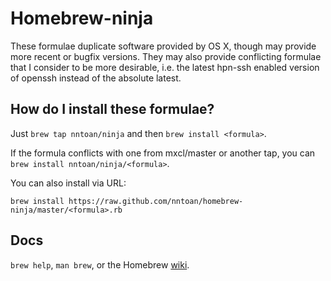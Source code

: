 Homebrew-ninja
===============
These formulae duplicate software provided by OS X, though may provide more recent or bugfix versions.
They may also provide conflicting formulae that I consider to be more desirable, i.e. the latest hpn-ssh
enabled version of openssh instead of the absolute latest.

How do I install these formulae?
--------------------------------
Just `brew tap nntoan/ninja` and then `brew install <formula>`.

If the formula conflicts with one from mxcl/master or another tap, you can `brew install nntoan/ninja/<formula>`.

You can also install via URL:

```
brew install https://raw.github.com/nntoan/homebrew-ninja/master/<formula>.rb
```

Docs
----
`brew help`, `man brew`, or the Homebrew [wiki][].

[wiki]:http://wiki.github.com/mxcl/homebrew
